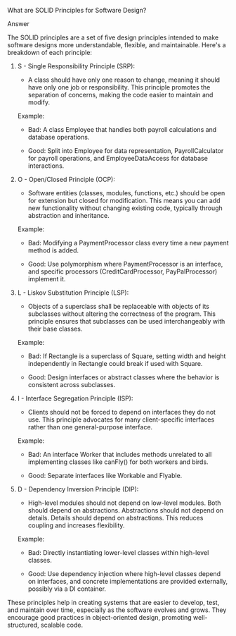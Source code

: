 What are SOLID Principles for Software Design?

Answer

The SOLID principles are a set of five design principles intended to make software designs more understandable, flexible, and maintainable. Here's a breakdown of each principle:

  

1. S - Single Responsibility Principle (SRP):
    
    - A class should have only one reason to change, meaning it should have only one job or responsibility. This principle promotes the separation of concerns, making the code easier to maintain and modify.
        
    
      
    
    Example:
    
    - Bad: A class Employee that handles both payroll calculations and database operations.
        
    - Good: Split into Employee for data representation, PayrollCalculator for payroll operations, and EmployeeDataAccess for database interactions.
        
2. O - Open/Closed Principle (OCP):
    
    - Software entities (classes, modules, functions, etc.) should be open for extension but closed for modification. This means you can add new functionality without changing existing code, typically through abstraction and inheritance.
        
    
      
    
    Example:
    
    - Bad: Modifying a PaymentProcessor class every time a new payment method is added.
        
    - Good: Use polymorphism where PaymentProcessor is an interface, and specific processors (CreditCardProcessor, PayPalProcessor) implement it.
        
3. L - Liskov Substitution Principle (LSP):
    
    - Objects of a superclass shall be replaceable with objects of its subclasses without altering the correctness of the program. This principle ensures that subclasses can be used interchangeably with their base classes.
        
    
      
    
    Example:
    
    - Bad: If Rectangle is a superclass of Square, setting width and height independently in Rectangle could break if used with Square.
        
    - Good: Design interfaces or abstract classes where the behavior is consistent across subclasses.
        
4. I - Interface Segregation Principle (ISP):
    
    - Clients should not be forced to depend on interfaces they do not use. This principle advocates for many client-specific interfaces rather than one general-purpose interface.
        
    
      
    
    Example:
    
    - Bad: An interface Worker that includes methods unrelated to all implementing classes like canFly() for both workers and birds.
        
    - Good: Separate interfaces like Workable and Flyable.
        
5. D - Dependency Inversion Principle (DIP):
    
    - High-level modules should not depend on low-level modules. Both should depend on abstractions. Abstractions should not depend on details. Details should depend on abstractions. This reduces coupling and increases flexibility.
        
    
      
    
    Example:
    
    - Bad: Directly instantiating lower-level classes within high-level classes.
        
    - Good: Use dependency injection where high-level classes depend on interfaces, and concrete implementations are provided externally, possibly via a DI container.
        

  

These principles help in creating systems that are easier to develop, test, and maintain over time, especially as the software evolves and grows. They encourage good practices in object-oriented design, promoting well-structured, scalable code.
